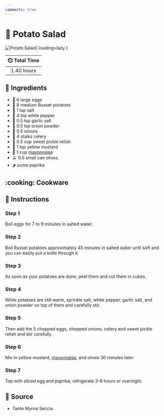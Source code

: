 ```yaml
---
comments: true
---
```

# :potato: Potato Salad

![Potato Salad](../assets/images/potato-salad.png){ loading=lazy }

| :timer_clock: Total Time |
|:-----------------------: |
| 1.40 hours |

## :salt: Ingredients

- :egg: 6 large eggs
- :potato: 8 medium Russet potatoes
- :salt: 1 tsp salt
- :salt: 4 tsp white pepper
- :garlic: 0.5 tsp garlic salt
- :onion: 0.5 tsp onion powder
- :onion: 0.5 onions
- :leafy_green: 4 stalks celery
- :cucumber: 0.5 cup sweet pickle relish
- :hotdog: 1 tsp yellow mustard
- :egg: 1 cup [mayonnaise][1]
- :olive: 0.5 small can olives
- :hot_pepper: some paprika

## :cooking: Cookware

## :pencil: Instructions

### Step 1

Boil eggs for 7 to 9 minutes in salted water.

### Step 2

Boil Russet potatoes approximately 45 minutes in salted water until soft and you can easily put a knife through it.

### Step 3

As soon as your potatoes are done, peel them and cut them in cubes.

### Step 4

While potatoes are still warm, sprinkle salt, white pepper, garlic salt, and onion powder on top of them and carefully
stir.

### Step 5

Then add the 5 chopped eggs, chopped onions, celery and sweet pickle relish and stir carefully.

### Step 6

Mix in yellow mustard, [mayonnaise][1], and olives 30 minutes later.

### Step 7

Top with sliced egg and paprika, refrigerate 3-6 hours or overnight.

## :link: Source

- Tante Myrna Seccia

[1]: <../sauces-and-dressings/mayonnaise.md>
